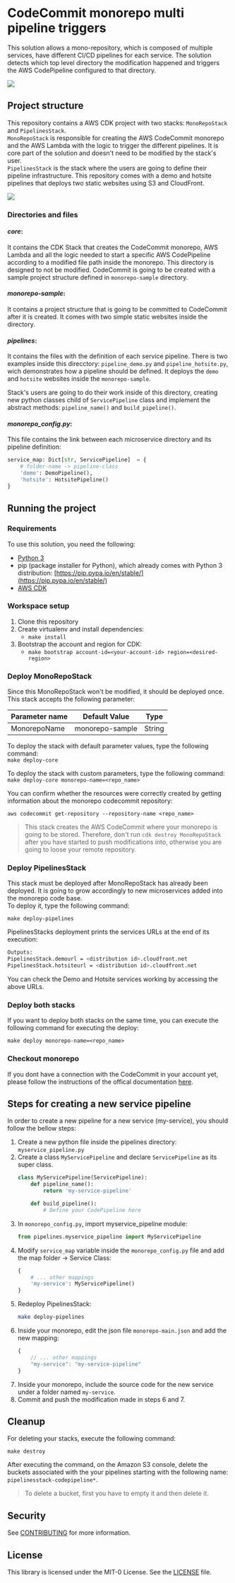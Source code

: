# CodeCommit monorepo multi pipeline triggers

This solution allows a mono-repository, which is composed of multiple services, have different CI/CD pipelines for each service. The solution detects which top level directory the modification happened and triggers the AWS CodePipeline configured to that directory.

![](docs/architecture.jpg) 

## Project structure

This repository contains a AWS CDK project with two stacks: `MonoRepoStack` and `PipelinesStack`. <br/>
`MonoRepoStack` is responsible for creating the AWS CodeCommit monorepo and the AWS Lambda with the logic to trigger the different pipelines. It is core part of the solution and doesn't need to be modified by the stack's user. <br/>
`PipelinesStack` is the stack where the users are going to define their pipeline infrastructure. This repository comes with a demo and hotsite pipelines that deploys two static websites using S3 and CloudFront. <br/>

![](docs/monorepo-stacks.jpg) 

### Directories and files

#### *core*:
It contains the CDK Stack that creates the CodeCommit monorepo, AWS Lambda and all the logic needed to start a specific AWS CodePipeline according to a modified file path inside the monorepo. This directory is designed to not be modified. CodeCommit is going to be created with a sample project structure defined in `monorepo-sample` directory.

#### *monorepo-sample*:
It contains a project structure that is going to be committed to CodeCommit after it is created. It comes with two simple static websites inside the directory.

#### *pipelines*: 
It contains the files with the definition of each service pipeline.
There is two examples inside this direcctory: `pipeline_demo.py` and `pipeline_hotsite.py`, wich demonstrates how a pipeline should be defined. It deploys the `demo` and `hotsite` websites inside the `monorepo-sample`.<br />

Stack's users are going to do their work inside of this directory, creating new python classes child of `ServicePipeline` class and implement the abstract methods: `pipeline_name()` and `build_pipeline()`.

#### *monorepo_config.py*:

This file contains the link between each microservice directory and its pipeline definition:

```python
service_map: Dict[str, ServicePipeline]  = {
    # folder-name -> pipeline-class
    'demo': DemoPipeline(),
    'hotsite': HotsitePipeline()
}
```

## Running the project

### Requirements

To use this solution, you need the following:
* [Python 3](https://www.python.org/downloads/)
* pip (package installer for Python), which already comes with Python 3 distribution: [https://pip.pypa.io/en/stable/](https://pip.pypa.io/en/stable/)
* [AWS CDK](https://docs.aws.amazon.com/cdk/latest/guide/getting_started.html)


### Workspace setup

1. Clone this repository
2. Create virtualenv and install dependencies:
    * `make install`
3. Bootstrap the account and region for CDK:
    * `make bootstrap account-id=<your-account-id> region=<desired-region>`

### Deploy MonoRepoStack

Since this MonoRepoStack won't be modified, it should be deployed once. <br/>
This stack accepts the following parameter: 

|Parameter name|Default Value|Type|
|---|---|---|
|MonorepoName| monorepo-sample | String|

To deploy the stack with default parameter values, type the following command: <br/>
`make deploy-core`

To deploy the stack with custom parameters, type the following command: <br/>
`make deploy-core monorepo-name=<repo_name>`

You can confirm whether the resources were correctly created by getting information about the monorepo codecommit repository: <br/>

`aws codecommit get-repository --repository-name <repo_name>`

> This stack creates the AWS CodeCommit where your monorepo is going to be stored. Therefore, don't run `cdk destroy MonoRepoStack` after you have started to push modifications into, otherwise you are going to loose your remote repository.

### Deploy PipelinesStack

This stack must be deployed after MonoRepoStack has already been deployed. It is going to grow accordingly to new microservices added into the monorepo code base.<br/>
To deploy it, type the following command:

`make deploy-pipelines`

PipelinesStacks deployment prints the services URLs at the end of its execution:

```bash
Outputs:
PipelinesStack.demourl = <distribution id>.cloudfront.net
PipelinesStack.hotsiteurl = <distribution id>.cloudfront.net
```

You can check the Demo and Hotsite services working by accessing the above URLs.

### Deploy both stacks

If you want to deploy both stacks on the same time, you can execute the following command for executing the deploy:

`make deploy monorepo-name=<repo_name>`

### Checkout monorepo

If you dont have a connection with the CodeCommit in your account yet, please follow the instructions of the offical documentation [here](https://docs.aws.amazon.com/codecommit/latest/userguide/how-to-connect.html).

## Steps for creating a new service pipeline

In order to create a new pipeline for a new service (my-service), you should follow the bellow steps:

1. Create a new python file inside the pipelines directory: `myservice_pipeline.py`
2. Create a class `MyServicePipeline` and declare `ServicePipeline` as its super class.
    ```python 
    class MyServicePipeline(ServicePipeline):
        def pipeline_name():
            return 'my-service-pipeline'

        def build_pipeline():
            # Define your CodePipeline here
    ```
3. In `monorepo_config.py`, import myservice_pipeline module:
    ```python
    from pipelines.myservice_pipeline import MyServicePipeline
    ```
4. Modify `service_map` variable inside the `monorepo_config.py` file and add the map folder -> Service Class:
    ```python
    {
        # ... other mappings
        'my-service': MyServicePipeline()
    }
    ```
5. Redeploy PipelinesStack:
    ```bash
    make deploy-pipelines
    ```
6. Inside your monorepo, edit the json file `monorepo-main.json` and add the new mapping:
    ```js
    {
        // ... other mappings
        "my-service": "my-service-pipeline"
    }
    ```
7. Inside your monorepo, include the source code for the new service under a folder named `my-service`.
8. Commit and push the modification made in steps 6 and 7.

## Cleanup

For deleting your stacks, execute the following command:

`make destroy`

After executing the command, on the Amazon S3 console, delete the buckets associated with the your pipelines starting with the following name: `pipelinesstack-codepipeline*`.

> To delete a bucket, first you have to empty it and then delete it.

## Security
See [CONTRIBUTING](CONTRIBUTING.md#security-issue-notifications) for more information.

## License

This library is licensed under the MIT-0 License. See the [LICENSE](LICENSE) file.

